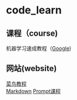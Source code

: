 # code_learn

## 课程（course)
机器学习速成教程（[Google](https://developers.google.com/machine-learning?hl=zh-cn))

## 网站(website)
[菜鸟教程](https://www.runoob.com)  
[Markdown](https://markdown.com.cn)
[Prompt课程](https://www.bilibili.com/video/BV1Z14y1Z7LJ?vd_source=afbdaebbd5c69c97785bec729004fceb)


